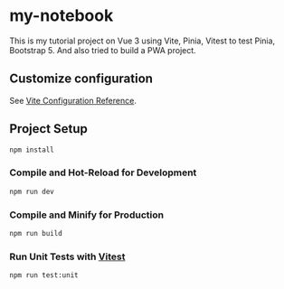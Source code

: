 # my-notebook

This is my tutorial project on Vue 3 using Vite, Pinia, Vitest to test Pinia, Bootstrap 5. And also tried to build a PWA project.

## Customize configuration

See [Vite Configuration Reference](https://vitejs.dev/config/).

## Project Setup

```sh
npm install
```

### Compile and Hot-Reload for Development

```sh
npm run dev
```

### Compile and Minify for Production

```sh
npm run build
```

### Run Unit Tests with [Vitest](https://vitest.dev/)

```sh
npm run test:unit
```
